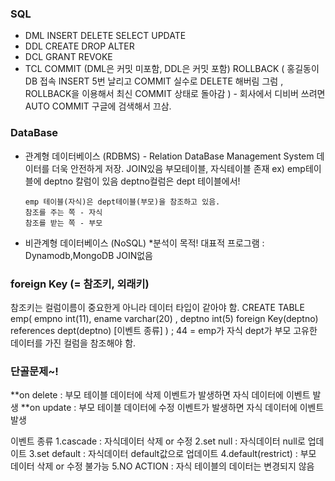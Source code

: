 ### SQL 
   - DML
      INSERT
      DELETE
      SELECT
      UPDATE
   - DDL
      CREATE
      DROP
      ALTER
   - DCL
      GRANT
      REVOKE
   - TCL
      COMMIT      (DML은 커밋 미포함, DDL은 커밋 포함)
      ROLLBACK
    ( 홍길동이 DB 접속 INSERT 5번 날리고 COMMIT
      실수로 DELETE 해버림
      그럼 , ROLLBACK을 이용해서 최신 COMMIT 상태로 돌아감 ) - 회사에서 디비버 쓰려면 AUTO COMMIT 구글에 검색해서 끄삼.


### DataBase
- 관계형 데이터베이스 (RDBMS) - Relation DataBase Management System
  데이터를 더욱 안전하게 저장.
  JOIN있음
  부모테이블, 자식테이블 존재
  ex) emp테이블에 deptno 칼럼이 있음
      deptno컬럼은 dept 테이블에서!

      emp 테이블(자식)은 dept테이블(부모)을 참조하고 있음.
      참조를 주는 쪽 - 자식
      참조를 받는 쪽 - 부모


- 비관계형 데이터베이스 (NoSQL) *분석이 목적!
  대표적 프로그램 : Dynamodb,MongoDB
  JOIN없음


### foreign Key (= 참조키, 외래키)
 참조키는 컬럼이름이 중요한게 아니라 데이터 타입이 같아야 함.
 CREATE TABLE emp(
     empno int(11), ename varchar(20) , deptno int(5)
     foreign Key(deptno) references dept(deptno) [이벤트 종류]
 ) 
  ; 44 = emp가 자식 dept가 부모
  고유한 데이터를 가진 컬럼을 참조해야 함.

### 단골문제~!

  **on delete
  : 부모 테이블 데이터에 삭제 이벤트가 발생하면 자식 데이터에 이벤트 발생 
  **on update
  : 부모 테이블 데이터에 수정 이벤트가 발생하면 자식 데이터에 이벤트 발생 
 
 이벤트 종류
     1.cascade : 자식데이터 삭제 or 수정
     2.set null : 자식데이터 null로 업데이트
     3.set default : 자식데이터 default값으로 업데이트
     4.default(restrict) : 부모 데이터 삭제 or 수정 불가능
     5.NO ACTION : 자식 테이블의 데이터는 변경되지 않음












